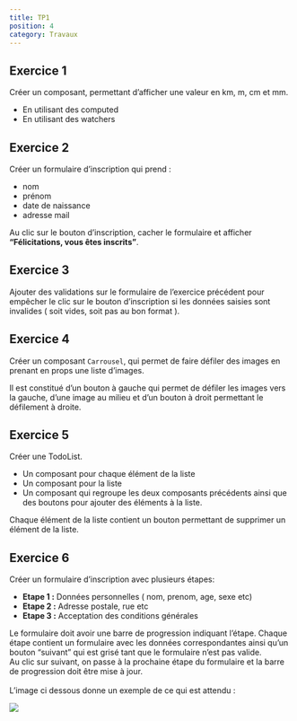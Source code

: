 ```yaml
---
title: TP1
position: 4
category: Travaux
---
```


## Exercice 1

Créer un composant, permettant d’afficher une valeur en km, m, cm et mm.

- En utilisant des computed
- En utilisant des watchers

## Exercice 2

Créer un formulaire d’inscription qui prend :

- nom
- prénom
- date de naissance
- adresse mail

Au clic sur le bouton d’inscription, cacher le formulaire et afficher **“Félicitations, vous êtes inscrits”**.

## Exercice 3

Ajouter des validations sur le formulaire de l’exercice précédent pour empêcher le clic sur le bouton d’inscription si les données saisies sont invalides ( soit vides, soit pas au bon format ).

## Exercice 4

Créer un composant <code>Carrousel</code>, qui permet de faire défiler des images en prenant en props une liste d’images.

Il est constitué d’un bouton à gauche qui permet de défiler les images vers la gauche, d’une image au milieu et d’un bouton à droit permettant le défilement à droite.

## Exercice 5

Créer une TodoList.

- Un composant pour chaque élément de la liste
- Un composant pour la liste
- Un composant qui regroupe les deux composants précédents ainsi que des boutons pour ajouter des éléments à la liste.

Chaque élément de la liste contient un bouton permettant de supprimer un élément de la liste.


## Exercice 6

Créer un formulaire d’inscription avec plusieurs étapes:

- **Etape 1 :** Données personnelles ( nom, prenom, age, sexe etc)
- **Etape 2 :** Adresse postale, rue etc
- **Etape 3 :** Acceptation des conditions générales

Le formulaire doit avoir une barre de progression indiquant l’étape. Chaque étape contient un formulaire avec les données correspondantes ainsi qu’un bouton “suivant” qui est grisé tant que le formulaire n’est pas valide.<br>
Au clic sur suivant, on passe à la prochaine étape du formulaire et la barre de progression doit être mise à jour. <br><br>
L’image ci dessous donne un exemple de ce qui est attendu :

<img src="/progress.png" />

